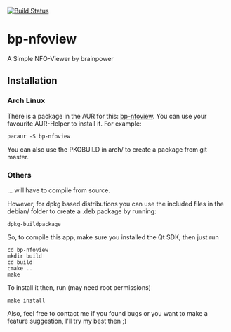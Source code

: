 [![Build Status](https://travis-ci.org/brainpower/bp-nfoview.svg?branch=master)](https://travis-ci.org/brainpower/bp-nfoview)

# bp-nfoview

A Simple NFO-Viewer by brainpower

## Installation

### Arch Linux

There is a package in the AUR for this: [bp-nfoview](https://aur.archlinux.org/packages/bp-nfoview).
You can use your favourite AUR-Helper to install it. For example:

    pacaur -S bp-nfoview

You can also use the PKGBUILD in arch/ to create a package from git master.

### Others

... will have to compile from source.

However, for dpkg based distributions you can use the included files in the debian/ folder to create a .deb package by running:

    dpkg-buildpackage


So, to compile this app, make sure you installed the Qt SDK,
then just run

    cd bp-nfoview
    mkdir build
    cd build
    cmake ..
    make

To install it then, run (may need root permissions)

    make install

Also, feel free to contact me
if you found bugs or you want to make a feature suggestion, I'll try my best then ;)
